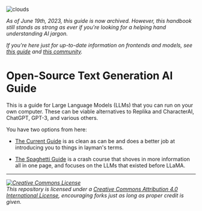 ![clouds](https://user-images.githubusercontent.com/55674863/233225413-72efd34a-1cfa-4f49-b100-01d6c40287ec.jpg)

*As of June 19th, 2023, this guide is now archived. However, this handbook still stands as strong as ever if you're looking for a helping hand understanding AI jargon.*

*If you're here just for up-to-date information on frontends and models, see [this guide](https://github.com/underlines/awesome-marketing-datascience/blob/master/README.md) and [this community](https://old.reddit.com/r/LocalLLaMA/).*

# Open-Source Text Generation AI Guide

This is a guide for Large Language Models (LLMs) that you can run on your own computer. These can be viable alternatives to Replika and CharacterAI, ChatGPT, GPT-3, and various others.

You have two options from here:

- [The Current Guide](https://github.com/Crataco/ai-guide/blob/main/guide/frontends.md) is as clean as can be and does a better job at introducing you to things in layman's terms.
 
- [The Spaghetti Guide](https://github.com/Crataco/ai-guide/blob/main/guide/original.md) is a crash course that shoves in more information all in one page, and focuses on the LLMs that existed before LLaMA.

* * *

_<a rel="license" href="http://creativecommons.org/licenses/by/4.0/"><img alt="Creative Commons License" style="border-width:0" src="https://i.creativecommons.org/l/by/4.0/88x31.png" /></a><br />This repository is licensed under a <a rel="license" href="http://creativecommons.org/licenses/by/4.0/">Creative Commons Attribution 4.0 International License</a>, encouraging forks just as long as proper credit is given._
